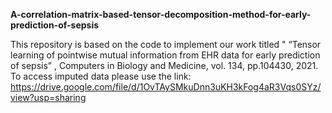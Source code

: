 **A-correlation-matrix-based-tensor-decomposition-method-for-early-prediction-of-sepsis**

This repository is based on the code to implement our work  titled " “Tensor learning of pointwise mutual information from EHR data for early prediction of sepsis” , Computers in Biology and Medicine, vol. 134, pp.104430, 2021.
To access imputed data please use the link:
https://drive.google.com/file/d/1OvTAySMkuDnn3uKH3kFog4aR3Vqs0SYz/view?usp=sharing

